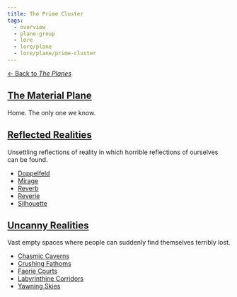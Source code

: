 ```yaml
---
title: The Prime Cluster
tags:
  - overview
  - plane-group
  - lore
  - lore/plane
  - lore/plane/prime-cluster
---
```

[<- Back to *The Planes*](../index.md)

## [The Material Plane](./material.md)

Home. The only one we know.

## [Reflected Realities](reflected-reality/index.md)

Unsettling reflections of reality in which horrible reflections of ourselves can be found.

- [Doppelfeld](reflected-reality/doppelfeld.md)
- [Mirage](reflected-reality/mirage.md)
- [Reverb](reflected-reality/reverb.md)
- [Reverie](reflected-reality/reverie.md)
- [Silhouette](reflected-reality/silhouette.md)

## [Uncanny Realities](uncanny-reality/index.md)

Vast empty spaces where people can suddenly find themselves terribly lost.

- [Chasmic Caverns](uncanny-reality/chasmic-caverns.md)
- [Crushing Fathoms](uncanny-reality/crushing-fathoms.md)
- [Faerie Courts](uncanny-reality/faerie-courts.md)
- [Labyrinthine Corridors](uncanny-reality/labyrinthine-corridors.md)
- [Yawning Skies](uncanny-reality/yawning-skies.md)
